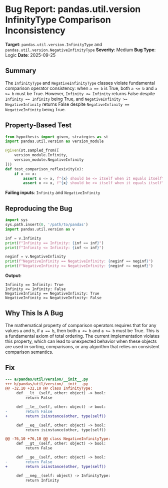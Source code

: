 # Bug Report: pandas.util.version InfinityType Comparison Inconsistency

**Target**: `pandas.util.version.InfinityType` and `pandas.util.version.NegativeInfinityType`
**Severity**: Medium
**Bug Type**: Logic
**Date**: 2025-09-25

## Summary

The `InfinityType` and `NegativeInfinityType` classes violate fundamental comparison operator consistency: when `a == b` is True, both `a <= b` and `a >= b` must be True. However, `Infinity <= Infinity` returns False despite `Infinity == Infinity` being True, and `NegativeInfinity >= NegativeInfinity` returns False despite `NegativeInfinity == NegativeInfinity` being True.

## Property-Based Test

```python
from hypothesis import given, strategies as st
import pandas.util.version as version_module

@given(st.sampled_from([
    version_module.Infinity,
    version_module.NegativeInfinity
]))
def test_comparison_reflexivity(x):
    if x == x:
        assert x <= x, f"{x} should be <= itself when it equals itself"
        assert x >= x, f"{x} should be >= itself when it equals itself"
```

**Failing inputs**: `Infinity` and `NegativeInfinity`

## Reproducing the Bug

```python
import sys
sys.path.insert(0, '/path/to/pandas')
import pandas.util.version as v

inf = v.Infinity
print(f"Infinity == Infinity: {inf == inf}")
print(f"Infinity <= Infinity: {inf <= inf}")

neginf = v.NegativeInfinity
print(f"NegativeInfinity == NegativeInfinity: {neginf == neginf}")
print(f"NegativeInfinity >= NegativeInfinity: {neginf >= neginf}")
```

**Output:**
```
Infinity == Infinity: True
Infinity <= Infinity: False
NegativeInfinity == NegativeInfinity: True
NegativeInfinity >= NegativeInfinity: False
```

## Why This Is A Bug

The mathematical property of comparison operators requires that for any values `a` and `b`, if `a == b`, then both `a <= b` and `a >= b` must be True. This is a fundamental axiom of total ordering. The current implementation violates this property, which can lead to unexpected behavior when these objects are used in sorting, comparisons, or any algorithm that relies on consistent comparison semantics.

## Fix

```diff
--- a/pandas/util/version/__init__.py
+++ b/pandas/util/version/__init__.py
@@ -32,10 +32,10 @@ class InfinityType:
     def __lt__(self, other: object) -> bool:
         return False

     def __le__(self, other: object) -> bool:
-        return False
+        return isinstance(other, type(self))

     def __eq__(self, other: object) -> bool:
         return isinstance(other, type(self))

@@ -76,10 +76,10 @@ class NegativeInfinityType:
     def __gt__(self, other: object) -> bool:
         return False

     def __ge__(self, other: object) -> bool:
-        return False
+        return isinstance(other, type(self))

     def __neg__(self: object) -> InfinityType:
         return Infinity
```